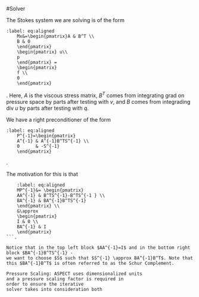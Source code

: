 #Solver

The Stokes system we are solving is of the
form

```{math}
:label: eq:aligned
    Mx&=\begin{pmatrix}A & B^T \\
    B & 0
    \end{pmatrix}
    \begin{pmatrix} u\\
    p
    \end{pmatrix} =
    \begin{pmatrix}
    f \\
    0
    \end{pmatrix}
```

. Here, $A$ is the viscous stress matrix,
$B^T$ comes from integrating 
grad on pressure space by parts after
testing with $v$, and $B$ comes from
integrading div $u$ by parts after testing
with $q$.


We have a right preconditioner of the form
```{math}
:label: eq:aligned
    P^{-1}=\begin{pmatrix}
    A^{-1} & A^{-1}B^TS^{-1} \\
    0      & -S^{-1}
    \end{pmatrix}
```
.

The motivation for this is that

```{math}
    :label: eq:aligned
    MP^{-1}&= \begin{pmatrix}
    AA^{-1} & B^TS^{-1}-B^TS^{-1 } \\
    BA^{-1} & BA^{-1}B^TS^{-1}
    \end{pmatrix} \\
    &\approx
    \begin{pmatrix}
    I & 0 \\
    BA^{-1} & I
    \end{pmatrix}
```.

Notice that in the top left block $AA^{-1}=I$ and in the bottom right block $BA^{-1}B^TS^{-1} - 
we want to choose $S$ such that $S^{-1} \approx BA^{-1}B^T$. Note that 
this $BA^{-1}B^T$ is often referred to as the Schur Complement.

Pressure Scaling: ASPECT uses dimensionalized units
and a pressure scaling factor is required in
order to ensure the iterative
solver takes into consideration both